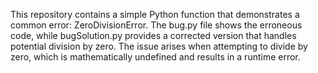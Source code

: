 This repository contains a simple Python function that demonstrates a common error: ZeroDivisionError. The bug.py file shows the erroneous code, while bugSolution.py provides a corrected version that handles potential division by zero.  The issue arises when attempting to divide by zero, which is mathematically undefined and results in a runtime error.